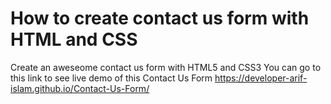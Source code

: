 # How to create contact us form with HTML and CSS
Create an aweseome contact us form with HTML5 and CSS3
You can go to this link to see live demo of this Contact Us Form
https://developer-arif-islam.github.io/Contact-Us-Form/
